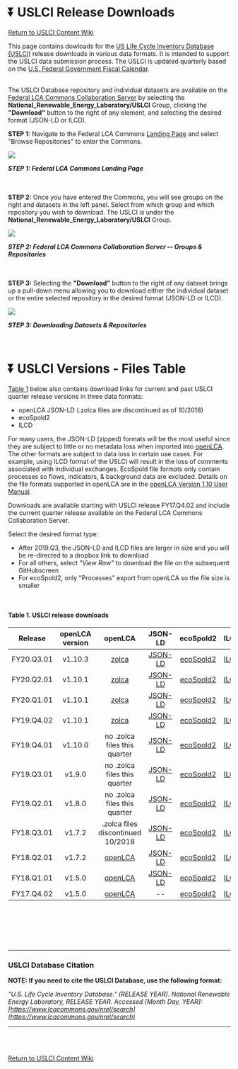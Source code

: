 :arrow_double_down:  USLCI Release Downloads
==================
[Return to USLCI Content Wiki](https://github.com/uslci-admin/uslci-content/wiki)

This page contains dowloads for the [US Life Cycle Inventory Database (USLCI)](https://www.nrel.gov/lci/) release downloads in various data formats. It is intended to support the USLCI data submission process. The USLCI is updated quarterly based on the [U.S. Federal Government Fiscal Calendar](https://www.senate.gov/reference/glossary_term/fiscal_year.htm).
<br><br>

The USLCI Database repository and individual datasets are available on the [Federal LCA Commons Collaboration Server](https://www.lcacommons.gov/lca-collaboration) by selecting the **National_Renewable_Energy_Laboratory/USLCI** Group, clicking the **"Download"** button to the right of any element, and selecting the desired format (JSON-LD or ILCD).

**STEP 1:** Navigate to the Federal LCA Commons [Landing Page](https://wwww.lcacommons.gov) and select "Browse Repositories" to enter the Commons.

![](https://github.com/uslci-admin/uslci-content/blob/dev/images/Browse%20repositories.png)

**_STEP 1: Federal LCA Commons Landing Page_**
<br>
<br>
<br>


**STEP 2:** Once you have entered the Commons, you will see groups on the right and datasets in the left panel. Select from which group and which repository you wish to download. The USLCI is under the **National_Renewable_Energy_Laboratory/USLCI** Group.

![](https://github.com/uslci-admin/uslci-content/blob/dev/images/2.%20Downloading%20from%20FLCAC.png)

**_STEP 2: Federal LCA Commons Collaboration Server -- Groups & Repositories_**
<br>
<br>
<br>

**STEP 3:** Selecting the **"Download"** button to the right of any dataset brings up a pull-down menu allowing you to download either the individual dataset or the entire selected repository in the desired format (JSON-LD or ILCD).
<br>


![](https://github.com/uslci-admin/uslci-content/blob/dev/images/Download%20Buttons%20-%20Dataset%20OR%20Repository.png)
<br>


**_STEP 3: Downloading Datasets & Repositories_**
<br>
<br>
<br>


:arrow_double_down:  USLCI Versions - Files Table
==================


[Table 1](release-downloads.md#table-1-uslci-release-downloads) below also contains download links for current and past USLCI quarter release versions in three data formats: 
* openLCA JSON-LD (.zolca files are discontinued as of 10/2018)
* ecoSpold2
* ILCD

For many users, the JSON-LD (zipped) formats will be the most useful since they are subject to little or no metadata loss when imported into [openLCA].  The other formats are subject to data loss in certain use cases. For example, using ILCD format of the USLCI will result in the loss of comments associated with individual exchanges. EcoSpold file formats only contain processes so flows, indicators, & background data are excluded. Details on the file formats supported in openLCA are in the [openLCA Version 1.10 User Manual](http://www.openlca.org/wp-content/uploads/2020/02/openLCA_1.10_User-Manual.pdf).

Downloads are available starting with USLCI release FY17.Q4.02 and include the current quarter release available on the Federal LCA Commons Collaboration Server. 

Select the desired format type: 
* After 2019.Q3, the JSON-LD and ILCD files are larger in size and you will be re-directed to a dropbox link to download
* For all others, select _"View Raw"_ to download the file on the subsequent GitHubscreen
* For ecoSpold2, only "Processes" export from openLCA so the file size is smaller


<br>

#### Table 1. USLCI release downloads   

| Release | openLCA version | openLCA | JSON-LD | ecoSpold2 | ILCD |   
|:---:|:---:|:---:|:---:|:---:|:--:|     
| FY20.Q3.01 | v1.10.3 |[zolca](https://github.com/uslci-admin/uslci-content/blob/dev/downloads/uslci_fy20_q3_01_olca1_10_3_zolca.zolca) | [JSON-LD](https://app.box.com/s/kzucre7sik2yt8urgatg4e0mlib4tbcv) | [ecoSpold2](https://github.com/uslci-admin/uslci-content/blob/dev/downloads/uslci_fy20_q3_01_olca1_10_3_ecospold.zip) | [ILCD](https://app.box.com/s/zulcmvp9g6ftlivoe6yns1cgiclur34m) |
| FY20.Q2.01 | v1.10.1 | [zolca](https://github.com/uslci-admin/uslci-content/blob/dev/downloads/uslci_fy20_q2_01_olca1_10_3.zolca) | [JSON-LD](https://app.box.com/s/ohqsukgivevlzi49dx2duh1dob5l58gh) | [ecoSpold2](https://github.com/uslci-admin/uslci-content/blob/dev/downloads/uslci_fy20_q2_01_olca1_10_3_ecospold2.zip) | [ILCD](https://app.box.com/s/layz422j1z3wzpwgzflxjq4vpam9qbze) |
| FY20.Q1.01 | v1.10.1 | [zolca](https://github.com/uslci-admin/uslci-content/blob/dev/downloads/uslci_fy20_q1_olca1_1_0.zolca) | [JSON-LD](https://app.box.com/s/1qjqhc7y2rwyvjmo7wu53a4nodjdn7lj) | [ecoSpold2](https://github.com/uslci-admin/uslci-content/blob/dev/downloads/uslci_fy20_q1_olca1_1_0_ecospold2.zip) | [ILCD](https://app.box.com/s/s2gd2733z3dio5b8unsatgkiyg5pb1l0) |
| FY19.Q4.02 | v1.10.1 | [zolca](https://github.com/uslci-admin/uslci-content/blob/dev/downloads/uslci_fy19_q4_02_olca1_10_0_zolca.zolca) | [JSON-LD](https://app.box.com/s/ugq6r4lp4votmzdrex6xokgxfdfgdyqf) | [ecoSpold2](https://github.com/uslci-admin/uslci-content/blob/dev/downloads/uslci_fy19_q4_02_olca1_10_0_ecospold2.zip) | [ILCD](https://app.box.com/s/4f0fcoquczxu9pll2o1gj4brm7377w5z) |
| FY19.Q4.01 | v1.10.0 | no .zolca files this quarter | [JSON-LD](https://app.box.com/s/ljzo0ns7gnowemteroki11ubjaulh5st) | [ecoSpold2](https://github.com/uslci-admin/uslci-content/blob/dev/downloads/uslci_fy19_q4_olca1_10_0_ecospold.zip.zip) |[ILCD](https://app.box.com/s/tlseuabs9130jgjrfoiickp3tu606pzq) |
| FY19.Q3.01 | v1.9.0 | no .zolca files this quarter | [JSON-LD](https://app.box.com/s/lv8mzuyyr33r11cmxfdt9k887w7h0sat) | [ecoSpold2](https://github.com/uslci-admin/uslci-content/blob/dev/downloads/uslci_fy19_q3_01_olca1_9_0_ecospold.zip.zip) | [ILCD](https://app.box.com/s/6pc5cha9wv3zb9lye1y6up5sk06ooxmx) |
| FY19.Q2.01 | v1.8.0 |no .zolca files this quarter | [JSON-LD](https://github.com/uslci-admin/uslci-content/blob/dev/downloads/uslci_fy19_q2_01_olca1_8_0_json_ld.zip.zip) | [ecoSpold2](https://github.com/uslci-admin/uslci-content/blob/dev/downloads/uslci_fy19_q2_01_olca1_8_0_ecospold2.zip.zip) | [ILCD](https://github.com/uslci-admin/uslci-content/blob/dev/downloads/uslcy_fy19_q2_01_olca1_8_0_ilcd.zip.zip) |
| FY18.Q3.01 | v1.7.2 | .zolca files discontinued 10/2018 |  [JSON-LD](https://github.com/uslci-admin/uslci-content/blob/dev/downloads/uslci_fy18_q3_01_olca1_7_2_json_ld.zip) | [ecoSpold2](https://github.com/uslci-admin/uslci-content/blob/dev/downloads/uslci_fy18_q1_01_olca1_7_0_ecospold2.zip) | [ILCD](https://github.com/uslci-admin/uslci-content/blob/dev/downloads/uslci_fy17_q4_02_olca1_5_0_ilcd.zip) |  
| FY18.Q2.01 | v1.7.2 | [openLCA](https://github.com/uslci-admin/uslci-content/tree/dev/downloads/uslci_fy18_q1_01_olca1_7_0.zolca) |  [JSON-LD](https://github.com/uslci-admin/uslci-content/tree/dev/downloads/uslci_fy18_q1_01_olca1_7_0_json_ld.zip) | [ecoSpold2](https://github.com/uslci-admin/uslci-content/tree/dev/downloads/uslci_fy18_q1_01_olca1_7_0_ecospold2.zip) | [ILCD](https://github.com/uslci-admin/uslci-content/tree/dev/downloads/uslci_fy18_q1_01_olca1_7_0_ilcd.zip) |  
| FY18.Q1.01 | v1.5.0 | [openLCA](https://github.com/uslci-admin/uslci-content/tree/dev/downloads/uslci_fy18_q1_01_olca1_5_0.zolca) |  [JSON-LD](https://github.com/uslci-admin/uslci-content/tree/dev/downloads/uslci_fy18_q1_01_olca1_5_0_json_ld.zip) | [ecoSpold2](https://github.com/uslci-admin/uslci-content/tree/dev/downloads/uslci_fy18_q1_01_olca1_5_ecospold2.zip) | [ILCD](https://github.com/uslci-admin/uslci-content/tree/dev/downloads/uslci_fy18_q1_01_olca1_5_0_ilcd.zip) |   
| FY17.Q4.02 | v1.5.0 | [openLCA](https://github.com/uslci-admin/uslci-content/tree/dev/downloads/uslci_fy17_q4_02_olca1_5_0.zolca) | -- | [ecoSpold2](https://github.com/uslci-admin/uslci-content/tree/dev/downloads/uslci_fy17_q4_02_olca1_5_0_ecospold2.zip) | [ILCD](https://github.com/uslci-admin/uslci-content/tree/dev/downloads/uslci_fy17_q4_02_olca1_5_0_ilcd.zip) |  

<br>

<br><br><br>

---
### USLCI Database Citation

**NOTE: If you need to cite the USLCI Database, use the following format:**

_"U.S. Life Cycle Inventory Database." (RELEASE YEAR). National Renewable Energy Laboratory, RELEASE YEAR. Accessed _[Month Day, YEAR]_: [https://www.lcacommons.gov/nrel/search](https://www.lcacommons.gov/nrel/search)_

---
<br>
<br>


[Return to USLCI Content Wiki](https://github.com/uslci-admin/uslci-content/wiki)


[openlca]: http://www.openlca.org/download/

